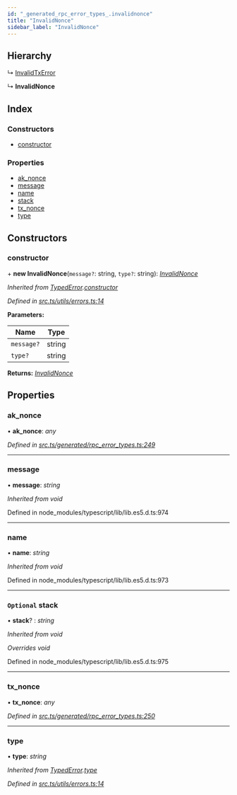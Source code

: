```yaml
---
id: "_generated_rpc_error_types_.invalidnonce"
title: "InvalidNonce"
sidebar_label: "InvalidNonce"
---
```


## Hierarchy

  ↳ [InvalidTxError](_generated_rpc_error_types_.invalidtxerror.md)

  ↳ **InvalidNonce**

## Index

### Constructors

* [constructor](_generated_rpc_error_types_.invalidnonce.md#constructor)

### Properties

* [ak_nonce](_generated_rpc_error_types_.invalidnonce.md#ak_nonce)
* [message](_generated_rpc_error_types_.invalidnonce.md#message)
* [name](_generated_rpc_error_types_.invalidnonce.md#name)
* [stack](_generated_rpc_error_types_.invalidnonce.md#optional-stack)
* [tx_nonce](_generated_rpc_error_types_.invalidnonce.md#tx_nonce)
* [type](_generated_rpc_error_types_.invalidnonce.md#type)

## Constructors

###  constructor

\+ **new InvalidNonce**(`message?`: string, `type?`: string): *[InvalidNonce](_generated_rpc_error_types_.invalidnonce.md)*

*Inherited from [TypedError](_utils_errors_.typederror.md).[constructor](_utils_errors_.typederror.md#constructor)*

*Defined in [src.ts/utils/errors.ts:14](https://github.com/nearprotocol/nearlib/blob/36a8ddc/src.ts/utils/errors.ts#L14)*

**Parameters:**

Name | Type |
------ | ------ |
`message?` | string |
`type?` | string |

**Returns:** *[InvalidNonce](_generated_rpc_error_types_.invalidnonce.md)*

## Properties

###  ak_nonce

• **ak_nonce**: *any*

*Defined in [src.ts/generated/rpc_error_types.ts:249](https://github.com/nearprotocol/nearlib/blob/36a8ddc/src.ts/generated/rpc_error_types.ts#L249)*

___

###  message

• **message**: *string*

*Inherited from void*

Defined in node_modules/typescript/lib/lib.es5.d.ts:974

___

###  name

• **name**: *string*

*Inherited from void*

Defined in node_modules/typescript/lib/lib.es5.d.ts:973

___

### `Optional` stack

• **stack**? : *string*

*Inherited from void*

*Overrides void*

Defined in node_modules/typescript/lib/lib.es5.d.ts:975

___

###  tx_nonce

• **tx_nonce**: *any*

*Defined in [src.ts/generated/rpc_error_types.ts:250](https://github.com/nearprotocol/nearlib/blob/36a8ddc/src.ts/generated/rpc_error_types.ts#L250)*

___

###  type

• **type**: *string*

*Inherited from [TypedError](_utils_errors_.typederror.md).[type](_utils_errors_.typederror.md#type)*

*Defined in [src.ts/utils/errors.ts:14](https://github.com/nearprotocol/nearlib/blob/36a8ddc/src.ts/utils/errors.ts#L14)*

